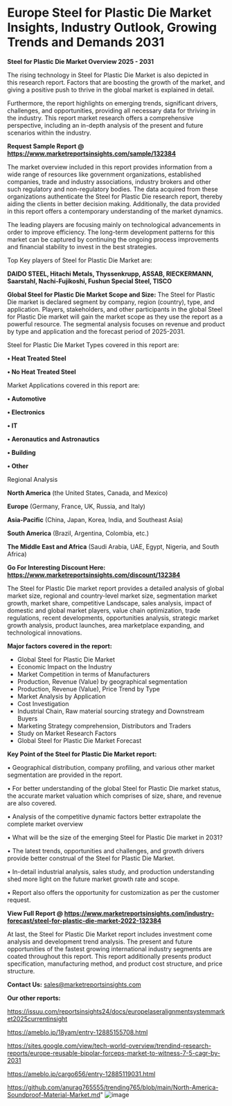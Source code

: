 # Europe Steel for Plastic Die Market Insights, Industry Outlook, Growing Trends and Demands 2031

<Strong> Steel for Plastic Die Market Overview 2025 - 2031</strong>

The rising technology in Steel for Plastic Die Market is also depicted in this research report. Factors that are boosting the growth of the market, and giving a positive push to thrive in the global market is explained in detail.

Furthermore, the report highlights on emerging trends, significant drivers, challenges, and opportunities, providing all necessary data for thriving in the industry. This report market research offers a comprehensive perspective, including an in-depth analysis of the present and future scenarios within the industry.

<strong>Request Sample Report @ <a href=https://www.marketreportsinsights.com/sample/132384>https://www.marketreportsinsights.com/sample/132384</a></strong>

The market overview included in this report provides information from a wide range of resources like government organizations, established companies, trade and industry associations, industry brokers and other such regulatory and non-regulatory bodies. The data acquired from these organizations authenticate the Steel for Plastic Die research report, thereby aiding the clients in better decision making. Additionally, the data provided in this report offers a contemporary understanding of the market dynamics.

The leading players are focusing mainly on technological advancements in order to improve efficiency. The long-term development patterns for this market can be captured by continuing the ongoing process improvements and financial stability to invest in the best strategies.

Top Key players of Steel for Plastic Die Market are:

<strong>DAIDO STEEL, Hitachi Metals, Thyssenkrupp, ASSAB, RIECKERMANN, Saarstahl, Nachi-Fujikoshi, Fushun Special Steel, TISCO</strong>

<strong><b>Global Steel for Plastic Die Market Scope and Size:</b></strong>
The Steel for Plastic Die market is declared segment by company, region (country), type, and application. Players, stakeholders, and other participants in the global Steel for Plastic Die market will gain the market scope as they use the report as a powerful resource. The segmental analysis focuses on revenue and product by type and application and the forecast period of 2025-2031.

Steel for Plastic Die Market Types covered in this report are:

<strong>• Heat Treated Steel

• No Heat Treated Steel</strong>

Market Applications covered in this report are:

<strong>• Automotive

• Electronics

• IT

• Aeronautics and Astronautics

• Building

• Other</strong> 

Regional Analysis

<strong>North America</strong> (the United States, Canada, and Mexico)

<strong>Europe</strong> (Germany, France, UK, Russia, and Italy)

<strong>Asia-Pacific</strong> (China, Japan, Korea, India, and Southeast Asia)

<strong>South America</strong> (Brazil, Argentina, Colombia, etc.)

<strong>The Middle East and Africa</strong> (Saudi Arabia, UAE, Egypt, Nigeria, and South Africa)

<strong>Go For Interesting Discount Here: <a href=https://www.marketreportsinsights.com/discount/132384>https://www.marketreportsinsights.com/discount/132384</a></strong>

The Steel for Plastic Die market report provides a detailed analysis of global market size, regional and country-level market size, segmentation market growth, market share, competitive Landscape, sales analysis, impact of domestic and global market players, value chain optimization, trade regulations, recent developments, opportunities analysis, strategic market growth analysis, product launches, area marketplace expanding, and technological innovations.

<strong><b>Major factors covered in the report:</b></strong>
<ul>
  <li>Global Steel for Plastic Die Market </li>
  <li>Economic Impact on the Industry</li>
  <li>Market Competition in terms of Manufacturers</li>
  <li>Production, Revenue (Value) by geographical segmentation</li>
  <li>Production, Revenue (Value), Price Trend by Type</li>
  <li>Market Analysis by Application</li>
  <li>Cost Investigation</li>
  <li>Industrial Chain, Raw material sourcing strategy and Downstream Buyers</li>
  <li>Marketing Strategy comprehension, Distributors and Traders</li>
  <li>Study on Market Research Factors</li>
  <li>Global Steel for Plastic Die Market Forecast</li>
</ul>

<strong><b>Key Point of the Steel for Plastic Die Market report:</b></strong>

• Geographical distribution, company profiling, and various other market segmentation are provided in the report.

• For better understanding of the global Steel for Plastic Die market status, the accurate market valuation which comprises of size, share, and revenue are also covered.

• Analysis of the competitive dynamic factors better extrapolate the complete market overview

• What will be the size of the emerging Steel for Plastic Die market in 2031?

• The latest trends, opportunities and challenges, and growth drivers provide better construal of the Steel for Plastic Die Market.

• In-detail industrial analysis, sales study, and production understanding shed more light on the future market growth rate and scope.

• Report also offers the opportunity for customization as per the customer request.

<strong><b>View Full Report @ <a href=https://www.marketreportsinsights.com/industry-forecast/steel-for-plastic-die-market-2022-132384>https://www.marketreportsinsights.com/industry-forecast/steel-for-plastic-die-market-2022-132384</a></b></strong>


At last, the Steel for Plastic Die Market report includes investment come analysis and development trend analysis. The present and future opportunities of the fastest growing international industry segments are coated throughout this report. This report additionally presents product specification, manufacturing method, and product cost structure, and price structure.

<strong>Contact Us:</strong>
sales@marketreportsinsights.com

<strong>Our other reports:</strong>

<a href=https://issuu.com/reportsinsights24/docs/europelaseralignmentsystemmarket2025currentinsight>https://issuu.com/reportsinsights24/docs/europelaseralignmentsystemmarket2025currentinsight</a>

<a href=https://ameblo.jp/18yam/entry-12885155708.html>https://ameblo.jp/18yam/entry-12885155708.html</a>

<a href=https://sites.google.com/view/tech-world-overview/trendind-research-reports/europe-reusable-bipolar-forceps-market-to-witness-7-5-cagr-by-2031>https://sites.google.com/view/tech-world-overview/trendind-research-reports/europe-reusable-bipolar-forceps-market-to-witness-7-5-cagr-by-2031</a>

<a href=https://ameblo.jp/cargo656/entry-12885119031.html>https://ameblo.jp/cargo656/entry-12885119031.html</a>

<a href=https://github.com/anurag765555/trending765/blob/main/North-America-Soundproof-Material-Market.md>https://github.com/anurag765555/trending765/blob/main/North-America-Soundproof-Material-Market.md</a>"
![image](https://github.com/user-attachments/assets/f766ea44-f986-46b6-b3ec-5e92446f61a3)
